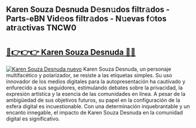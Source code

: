 ## Karen Souza Desnuda D𝚎sn𝚞dos filtr𝚊dos - Parts-eBN Vid𝚎os filtr𝚊dos - N𝚞evas f𝚘tos atr𝚊ctivas TNCW0

# <h2><a href="http://mbamds.tromn.icu/?c=Karen+Souza+Desnuda">🔗👉👉👉 Karen Souza Desnuda 🔗🔗</a></h2>

[![Karen Souza Desnuda nuevo](https://i.imgur.com/pEAQMta.gif)](http://mbamds.tromn.icu/?c=Karen+Souza+Desnuda)
Karen Souza Desnuda, un personaje multifacético y polarizador, se resiste a las etiquetas simples. Su uso innovador de los medios digitales para la autopresentación ha cautivado y enfurecido a sus seguidores, estimulando debates sobre la privacidad, la expresión artística y la esencia de las comunidades en línea. A pesar de la ambigüedad de sus objetivos futuros, su papel en la configuración de la esfera digital es incuestionable. Con una determinación inquebrantable y un encanto innegable, el impacto de Karen Souza Desnuda en la comunidad digital es significativo.
